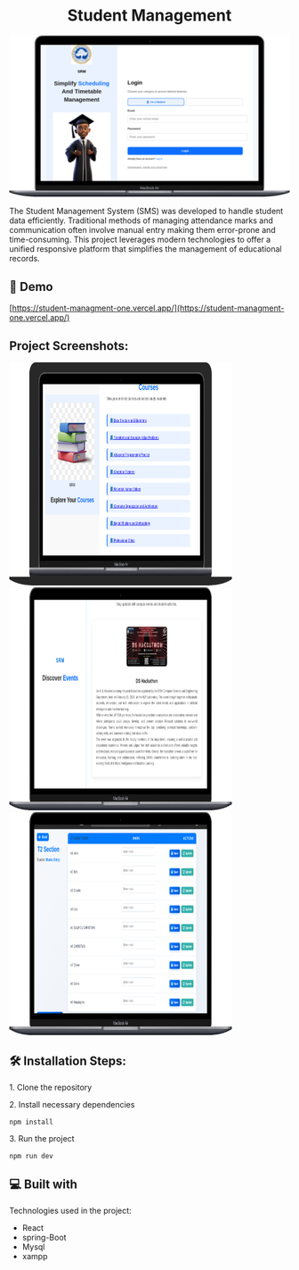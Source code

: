 <h1 align="center" id="title">Student Management</h1>

<p align="center"><img src="img/image.png" alt="project-image"></p>

<p id="description">The Student Management System (SMS) was developed to handle student data efficiently. Traditional methods of managing attendance marks and communication often involve manual entry making them error-prone and time-consuming. This project leverages modern technologies to offer a unified responsive platform that simplifies the management of educational records.</p>

<h2>🚀 Demo</h2>

[https://student-managment-one.vercel.app/](https://student-managment-one.vercel.app/)

<h2>Project Screenshots:</h2>

<img src="img/image1.png" alt="project-screenshot" width="400" height="400/">

<img src="img/image2.png" alt="project-screenshot" width="400" height="400/">

<img src="img/image3.png" alt="project-screenshot" width="400" height="400/">

<h2>🛠️ Installation Steps:</h2>

<p>1. Clone the repository</p>

<p>2. Install necessary dependencies</p>

```
npm install
```

<p>3. Run the project</p>

```
npm run dev
```

  
  
<h2>💻 Built with</h2>

Technologies used in the project:

*   React
*   spring-Boot
*   Mysql
*   xampp